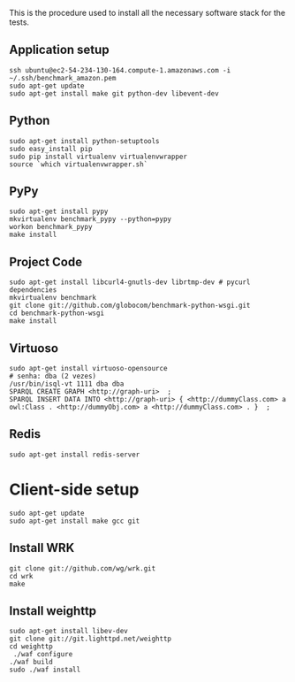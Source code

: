 This is the procedure used to install all the necessary software stack for the tests.

Application setup
-----------------
   
    ssh ubuntu@ec2-54-234-130-164.compute-1.amazonaws.com -i ~/.ssh/benchmark_amazon.pem
    sudo apt-get update
    sudo apt-get install make git python-dev libevent-dev

Python
------
    sudo apt-get install python-setuptools
    sudo easy_install pip
    sudo pip install virtualenv virtualenvwrapper
    source `which virtualenvwrapper.sh`

PyPy
-----
    sudo apt-get install pypy
    mkvirtualenv benchmark_pypy --python=pypy
    workon benchmark_pypy
    make install

Project Code
------------
    sudo apt-get install libcurl4-gnutls-dev librtmp-dev # pycurl dependencies
    mkvirtualenv benchmark
    git clone git://github.com/globocom/benchmark-python-wsgi.git
    cd benchmark-python-wsgi
    make install

Virtuoso
--------
    
    sudo apt-get install virtuoso-opensource
    # senha: dba (2 vezes)
    /usr/bin/isql-vt 1111 dba dba
    SPARQL CREATE GRAPH <http://graph-uri>  ;
    SPARQL INSERT DATA INTO <http://graph-uri> { <http://dummyClass.com> a owl:Class . <http://dummyObj.com> a <http://dummyClass.com> . }  ;
    

Redis
-----
    sudo apt-get install redis-server



Client-side setup
=================

    sudo apt-get update
    sudo apt-get install make gcc git

Install WRK
-----------

    git clone git://github.com/wg/wrk.git
    cd wrk
    make


Install weighttp
----------------

    sudo apt-get install libev-dev
    git clone git://git.lighttpd.net/weighttp
    cd weighttp
     ./waf configure
    ./waf build
    sudo ./waf install
